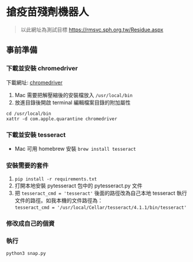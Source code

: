 # 搶疫苗殘劑機器人
> 以此網址為測試目標 https://rmsvc.sph.org.tw/Residue.aspx

## 事前準備

### 下載並安裝 chromedriver 
下載網址: [chromedriver](http://chromedriver.chromium.org/)

1. Mac 需要把解壓縮後的安裝檔放入 `/usr/local/bin`  
2. 放進目錄後開啟 terminal 編輯檔案目錄的附加屬性  
```
cd /usr/local/bin
xattr -d com.apple.quarantine chromedriver
```
### 下載並安裝 tesseract
* Mac 可用 homebrew 安裝 `brew install tesseract`


### 安裝需要的套件 
1. `pip install -r requirements.txt`
3. 打開本地安裝 pytesseract 包中的 pytesseract.py 文件
4. 把 `tesseract_cmd = 'tesseract'` 後面的路徑改為自己本地 tesseract 執行文件的路徑。如我本機的文件路徑為：  
`tesseract_cmd = '/usr/local/Cellar/tesseract/4.1.1/bin/tesseract'`

### 修改成自己的個資

### 執行
`python3 snap.py`